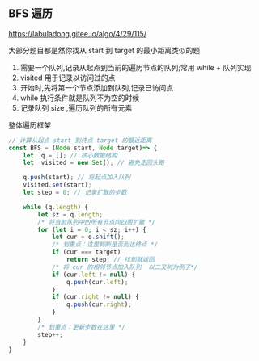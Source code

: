 ## BFS 遍历

https://labuladong.gitee.io/algo/4/29/115/

大部分题目都是然你找从 start 到 target 的最小距离类似的题

1. 需要一个队列,记录从起点到当前的遍历节点的队列;常用 while + 队列实现
2. visited 用于记录以访问过的点
3. 开始时,先将第一个节点添加到队列,记录已访问点
4. while 执行条件就是队列不为空的时候
5. 记录队列 size ,遍历队列的所有元素

整体遍历框架

```javascript
// 计算从起点 start 到终点 target 的最近距离
const BFS = (Node start, Node target)=> {
    let  q = []; // 核心数据结构
    let  visited = new Set(); // 避免走回头路

    q.push(start); // 将起点加入队列
    visited.set(start);
    let step = 0; // 记录扩散的步数

    while (q.length) {
        let sz = q.length;
        /* 将当前队列中的所有节点向四周扩散 */
        for (let i = 0; i < sz; i++) {
            let cur = q.shift();
            /* 划重点：这里判断是否到达终点 */
            if (cur === target)
                return step; // 找到就返回
            /* 将 cur 的相邻节点加入队列  以二叉树为例子*/
            if (cur.left != null) {
                q.push(cur.left);
            }
            if (cur.right != null) {
                q.push(cur.right);
            }
        }
        /* 划重点：更新步数在这里 */
        step++;
    }
}

```
